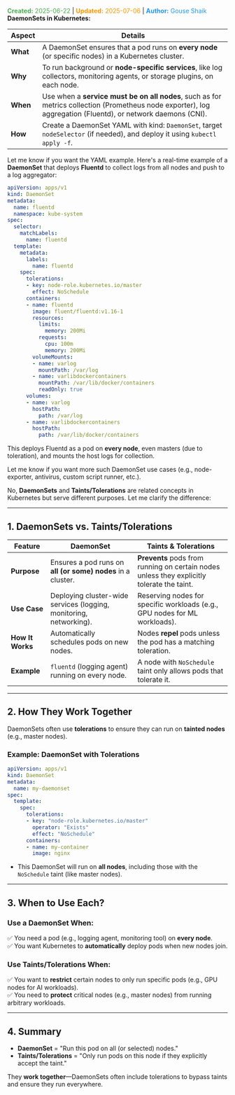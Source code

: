 <span style="color:#4caf50;"><b>Created:</b> 2025-06-22</span> | <span style="color:#ff9800;"><b>Updated:</b> 2025-07-06</span> | <span style="color:#2196f3;"><b>Author:</b> Gouse Shaik</span>
**DaemonSets in Kubernetes:**

|**Aspect**|**Details**|
|---|---|
|**What**|A DaemonSet ensures that a pod runs on **every node** (or specific nodes) in a Kubernetes cluster.|
|**Why**|To run background or **node-specific services**, like log collectors, monitoring agents, or storage plugins, on each node.|
|**When**|Use when a **service must be on all nodes**, such as for metrics collection (Prometheus node exporter), log aggregation (Fluentd), or network daemons (CNI).|
|**How**|Create a DaemonSet YAML with kind: `DaemonSet`, target `nodeSelector` (if needed), and deploy it using `kubectl apply -f`.|

Let me know if you want the YAML example.
Here's a real-time example of a **DaemonSet** that deploys **Fluentd** to collect logs from all nodes and push to a log aggregator:

```yaml
apiVersion: apps/v1
kind: DaemonSet
metadata:
  name: fluentd
  namespace: kube-system
spec:
  selector:
    matchLabels:
      name: fluentd
  template:
    metadata:
      labels:
        name: fluentd
    spec:
      tolerations:
      - key: node-role.kubernetes.io/master
        effect: NoSchedule
      containers:
      - name: fluentd
        image: fluent/fluentd:v1.16-1
        resources:
          limits:
            memory: 200Mi
          requests:
            cpu: 100m
            memory: 200Mi
        volumeMounts:
        - name: varlog
          mountPath: /var/log
        - name: varlibdockercontainers
          mountPath: /var/lib/docker/containers
          readOnly: true
      volumes:
      - name: varlog
        hostPath:
          path: /var/log
      - name: varlibdockercontainers
        hostPath:
          path: /var/lib/docker/containers
```

This deploys Fluentd as a pod on **every node**, even masters (due to toleration), and mounts the host logs for collection.

Let me know if you want more such DaemonSet use cases (e.g., node-exporter, antivirus, custom script runner, etc.).

No, **DaemonSets** and **Taints/Tolerations** are related concepts in Kubernetes but serve different purposes. Let me clarify the difference:

---

## **1. DaemonSets vs. Taints/Tolerations**

| Feature | **DaemonSet** | **Taints & Tolerations** |
|---------|-------------|------------------------|
| **Purpose** | Ensures a pod runs on **all (or some) nodes** in a cluster. | **Prevents** pods from running on certain nodes unless they explicitly tolerate the taint. |
| **Use Case** | Deploying cluster-wide services (logging, monitoring, networking). | Reserving nodes for specific workloads (e.g., GPU nodes for ML workloads). |
| **How It Works** | Automatically schedules pods on new nodes. | Nodes **repel** pods unless the pod has a matching toleration. |
| **Example** | `fluentd` (logging agent) running on every node. | A node with `NoSchedule` taint only allows pods that tolerate it. |

---

## **2. How They Work Together**
DaemonSets often use **tolerations** to ensure they can run on **tainted nodes** (e.g., master nodes).

### **Example: DaemonSet with Tolerations**
```yaml
apiVersion: apps/v1
kind: DaemonSet
metadata:
  name: my-daemonset
spec:
  template:
    spec:
      tolerations:
      - key: "node-role.kubernetes.io/master"
        operator: "Exists"
        effect: "NoSchedule"
      containers:
      - name: my-container
        image: nginx
```
- This DaemonSet will run on **all nodes**, including those with the `NoSchedule` taint (like master nodes).

---

## **3. When to Use Each?**

### **Use a DaemonSet When:**
✅ You need a pod (e.g., logging agent, monitoring tool) on **every node**.  
✅ You want Kubernetes to **automatically** deploy pods when new nodes join.  

### **Use Taints/Tolerations When:**
✅ You want to **restrict** certain nodes to only run specific pods (e.g., GPU nodes for AI workloads).  
✅ You need to **protect** critical nodes (e.g., master nodes) from running arbitrary workloads.  

---

## **4. Summary**
- **DaemonSet** = "Run this pod on all (or selected) nodes."  
- **Taints/Tolerations** = "Only run pods on this node if they explicitly accept the taint."  

They **work together**—DaemonSets often include tolerations to bypass taints and ensure they run everywhere.  
